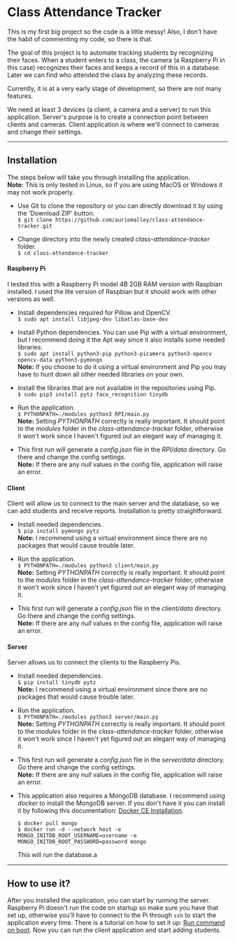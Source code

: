 Class Attendance Tracker
========================
This is my first big project so the code is a little messy! Also,
I don't have the habit of commenting my code, so there is that.

The goal of this project is to automate tracking students
by recognizing their faces. When a student enters to a class,
the camera (a Raspberry Pi in this case) recognizes their faces
and keeps a record of this in a database. Later we can find
who attended the class by analyzing these records.

Currently, it is at a very early stage of development, so there
are not many features.

We need at least 3 devices (a client, a camera and a server)
to run this application. Server's purpose is to create a connection
point between clients and cameras. Client application is where we'll
connect to cameras and change their settings.

***

Installation
------------

The steps below will take you through installing the application.  
**Note:** This is only tested in Linux, so if you are using MacOS
or Windows it may not work properly.

* Use Git to clone the repository or you can directly download it
  by using the 'Download ZIP' button.  
  `$ git clone https://github.com/auriomalley/class-attendance-tracker.git`
  
* Change directory into the newly created _class-attendance-tracker_
  folder.  
  `$ cd class-attendance-tracker`

#### Raspberry Pi

I tested this with a Raspberry Pi model 4B 2GB RAM version with
Raspbian installed. I used the lite version of Raspbian but it
should work with other versions as well.

* Install dependencies required for Pillow and OpenCV.  
  `$ sudo apt install libjpeg-dev libatlas-base-dev`  
  
* Install Python dependencies. You can use Pip with a virtual environment,
  but I recommend doing it the Apt way since it also installs some needed
  libraries.   
  `$ sudo apt install python3-pip python3-picamera python3-opencv opencv-data python3-pymongo`  
  **Note:** If you choose to do it using a virtual environment and Pip you
  may have to hunt down all other needed libraries on your own.
  
* Install the libraries that are not available in the repositories using Pip.   
  `$ sudo pip3 install pytz face_recognition tinydb`  

* Run the application.  
  `$ PYTHONPATH=./modules python3 RPI/main.py`  
  **Note:** Setting _PYTHONPATH_ correctly is really important. It
  should point to the _modules_ folder in the _class-attendance-tracker_
  folder, otherwise it won't work since I haven't figured out an elegant 
  way of managing it.

* This first run will generate a _config.json_ file in the _RPI/data_
  directory. Go there and change the config settings.  
  **Note:** If there are any _null_ values in the config file, application
  will raise an error.

#### Client

Client will allow us to connect to the main server and the database,
so we can add students and receive reports. Installation is pretty straightforward.  

* Install needed dependencies.  
  `$ pip install pymongo pytz`  
  **Note:** I recommend using a virtual environment since there are
  no packages that would cause trouble later.

* Run the application.  
  `$ PYTHONPATH=./modules python3 client/main.py`  
  **Note:** Setting _PYTHONPATH_ correctly is really important. It
  should point to the _modules_ folder in the _class-attendance-tracker_
  folder, otherwise it won't work since I haven't yet figured out an elegant 
  way of managing it.

* This first run will generate a _config.json_ file in the _client/data_
  directory. Go there and change the config settings.  
  **Note:** If there are any _null_ values in the config file, application
  will raise an error.
 
#### Server

Server allows us to connect the clients to the Raspberry Pis.

* Install needed dependencies.  
  `$ pip install tinydb pytz`  
  **Note:** I recommend using a virtual environment since there are
  no packages that would cause trouble later.

* Run the application.  
  `$ PYTHONPATH=./modules python3 server/main.py`  
  **Note:** Setting _PYTHONPATH_ correctly is really important. It
  should point to the _modules_ folder in the _class-attendance-tracker_
  folder, otherwise it won't work since I haven't yet figured out an elegant 
  way of managing it.

* This first run will generate a _config.json_ file in the _server/data_
  directory. Go there and change the config settings.  
  **Note:** If there are any _null_ values in the config file, application
  will raise an error.
 
* This application also requires a MongoDB database. I recommend using
  _docker_ to install the MongoDB server. If you don't have it you can
   install it by following this documentation:
   [Docker CE Installation](https://docs.docker.com/install/linux/docker-ce/ubuntu/). 
    
  `$ docker pull mongo`  
  `$ docker run -d --network host
     -e MONGO_INITDB_ROOT_USERNAME=username
     -e MONGO_INITDB_ROOT_PASSWORD=password mongo`  

  This will run the database.a

***

How to use it?
--------------
After you installed the application, you can start by running the server.
Raspberry Pi doesn't run the code on startup so make sure you have that
set up, otherwise you'll have to connect to the Pi through `ssh` to start
the application every time. There is a tutorial on how to set it up:
[Run command on boot](https://www.raspberrypi.org/documentation/linux/usage/rc-local.md).
Now you can run the client application and start adding students.
